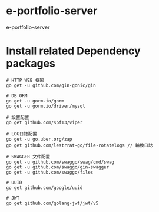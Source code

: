 # e-portfolio-server
e-portfolio-server


# Install related Dependency packages
```
# HTTP WEB 框架
go get -u github.com/gin-gonic/gin

# DB ORM
go get -u gorm.io/gorm
go get -u gorm.io/driver/mysql

# 設置配置
go get github.com/spf13/viper

# LOG日誌配置
go get -u go.uber.org/zap
go get github.com/lestrrat-go/file-rotatelogs // 輪換日誌

# SWAGGER 文件配置
go get -u github.com/swaggo/swag/cmd/swag
go get -u github.com/swaggo/gin-swagger
go get -u github.com/swaggo/files

# UUID
go get github.com/google/uuid

# JWT
go get github.com/golang-jwt/jwt/v5




```